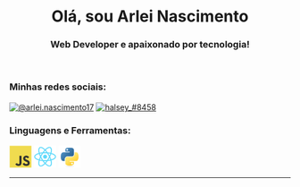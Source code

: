 
<h1 align="center">Olá, sou Arlei Nascimento </> </h1>
<h3 align="center"> Web Developer e apaixonado por tecnologia!</h3>
<br>

<h3 align="left">Minhas redes sociais:</h3>
<p align="left">
<a href="https://instagram.com/@arlei.nascimento17" target="blank"><img align="center" src="https://raw.githubusercontent.com/rahuldkjain/github-profile-readme-generator/master/src/images/icons/Social/instagram.svg" alt="@arlei.nascimento17" height="30" width="40" /></a>
<a href="https://discord.gg/halsey_#8458" target="blank"><img align="center" src="https://raw.githubusercontent.com/rahuldkjain/github-profile-readme-generator/master/src/images/icons/Social/discord.svg" alt="halsey_#8458" height="30" width="40" /></a>
</p>


<h3 align="left">Linguagens e Ferramentas:</h3>
<p align="left">
<img src="https://raw.githubusercontent.com/devicons/devicon/master/icons/javascript/javascript-original.svg" alt="javascript" width="40" height="40"/>
<img src="https://raw.githubusercontent.com/devicons/devicon/master/icons/react/react-original.svg" alt="javascript" width="40" height="40"/>
<img src="https://raw.githubusercontent.com/devicons/devicon/master/icons/python/python-original.svg" alt="python" width="40" height="40">
</p>


<hr>
